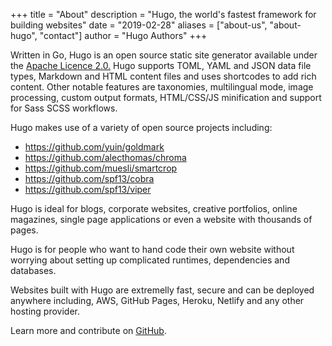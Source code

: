 +++ title = "About"
description = "Hugo, the world's fastest framework for building websites"
date = "2019-02-28"
aliases = ["about-us", "about-hugo", "contact"]
author = "Hugo Authors"
+++

Written in Go, Hugo is an open source static site generator available under
the [Apache Licence 2.0.](https://github.com/gohugoio/hugo/blob/master/LICENSE) Hugo supports TOML, YAML and JSON data
file types, Markdown and HTML content files and uses shortcodes to add rich content. Other notable features are
taxonomies, multilingual mode, image processing, custom output formats, HTML/CSS/JS minification and support for Sass
SCSS workflows.

Hugo makes use of a variety of open source projects including:

* https://github.com/yuin/goldmark
* https://github.com/alecthomas/chroma
* https://github.com/muesli/smartcrop
* https://github.com/spf13/cobra
* https://github.com/spf13/viper

Hugo is ideal for blogs, corporate websites, creative portfolios, online magazines, single page applications or even a
website with thousands of pages.

Hugo is for people who want to hand code their own website without worrying about setting up complicated runtimes,
dependencies and databases.

Websites built with Hugo are extremelly fast, secure and can be deployed anywhere including, AWS, GitHub Pages, Heroku,
Netlify and any other hosting provider.

Learn more and contribute on [GitHub](https://github.com/gohugoio).
